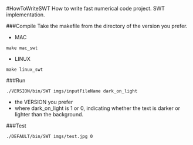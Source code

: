 #HowToWriteSWT
How to write fast numerical code project. 
SWT implementation.

###Compile
Take the makefile from the directory of the version you prefer.
* MAC 
```
make mac_swt
```

* LINUX
```
make linux_swt
```

###Run
```
./VERSION/bin/SWT imgs/inputFileName dark_on_light
```

- the VERSION you prefer
- where dark_on_light is 1 or 0, indicating whether the text is darker or lighter than the background.


###Test
```
./DEFAULT/bin/SWT imgs/test.jpg 0
```
